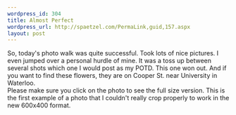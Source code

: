 ```yaml
--- 
wordpress_id: 304
title: Almost Perfect
wordpress_url: http://spaetzel.com/PermaLink,guid,157.aspx
layout: post
---
```

So, today's photo walk was quite successful. Took lots of nice pictures. I even jumped over a personal hurdle of mine. It was a toss up between several shots which one I would post as my POTD. This one won out. And if you want to find these flowers, they are on Cooper St. near University in Waterloo.<br />
        Please make sure you click on the photo to see the full size version. This is the
        first example of a photo that I couldn't really crop properly to work in the new 600x400
        format.<img width="0" height="0" src="http://spaetzel.com/aggbug.ashx?id=157" />
